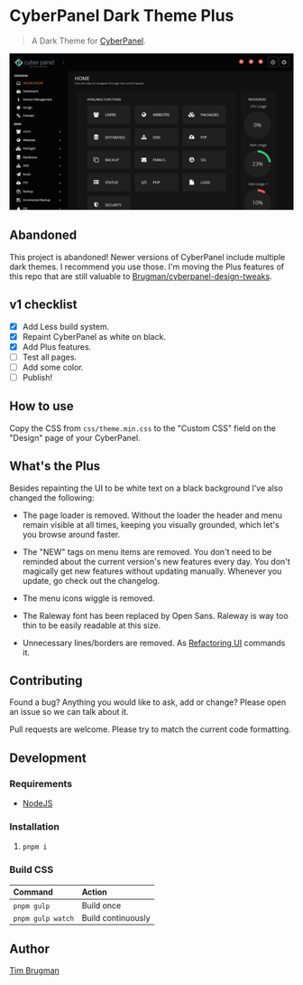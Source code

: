 # CyberPanel Dark Theme Plus

> A Dark Theme for [CyberPanel](https://cyberpanel.net/).

![screenshot](/screenshot.png)

## Abandoned

This project is abandoned! Newer versions of CyberPanel include multiple dark themes. I recommend you use those. I'm moving the Plus features of this repo that are still valuable to [Brugman/cyberpanel-design-tweaks](https://github.com/Brugman/cyberpanel-design-tweaks).

## v1 checklist

- [x] Add Less build system.
- [x] Repaint CyberPanel as white on black.
- [x] Add Plus features.
- [ ] Test all pages.
- [ ] Add some color.
- [ ] Publish!

## How to use

Copy the CSS from `css/theme.min.css` to the "Custom CSS" field on the "Design" page of your CyberPanel.

## What's the Plus

Besides repainting the UI to be white text on a black background I've also changed the following:

- The page loader is removed. Without the loader the header and menu remain visible at all times, keeping you visually grounded, which let's you browse around faster.

- The "NEW" tags on menu items are removed. You don't need to be reminded about the current version's new features every day. You don't magically get new features without updating manually. Whenever you update, go check out the changelog.

- The menu icons wiggle is removed.

- The Raleway font has been replaced by Open Sans. Raleway is way too thin to be easily readable at this size.

- Unnecessary lines/borders are removed. As [Refactoring UI](https://www.refactoringui.com/) commands it.

## Contributing

Found a bug? Anything you would like to ask, add or change? Please open an issue so we can talk about it.

Pull requests are welcome. Please try to match the current code formatting.

## Development

### Requirements

- [NodeJS](https://nodejs.org/en/)

### Installation

1. `pnpm i`

### Build CSS

Command | Action
:--- |:---
`pnpm gulp` | Build once
`pnpm gulp watch` | Build continuously

## Author

[Tim Brugman](https://github.com/Brugman)